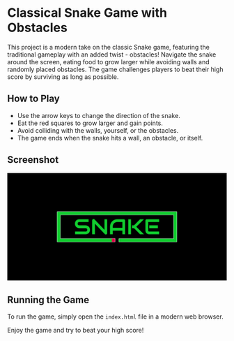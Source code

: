 # Classical Snake Game with Obstacles

This project is a modern take on the classic Snake game, featuring the traditional gameplay with an added twist - obstacles! Navigate the snake around the screen, eating food to grow larger while avoiding walls and randomly placed obstacles. The game challenges players to beat their high score by surviving as long as possible.

## How to Play

- Use the arrow keys to change the direction of the snake.
- Eat the red squares to grow larger and gain points.
- Avoid colliding with the walls, yourself, or the obstacles.
- The game ends when the snake hits a wall, an obstacle, or itself.

## Screenshot

![Classical Snake Game](snake-game-screenshot.png)

## Running the Game

To run the game, simply open the `index.html` file in a modern web browser.

Enjoy the game and try to beat your high score!